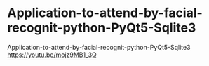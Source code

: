 # Application-to-attend-by-facial-recognit-python-PyQt5-Sqlite3
Application-to-attend-by-facial-recognit-python-PyQt5-Sqlite3
https://youtu.be/mojz9MB1_3Q
